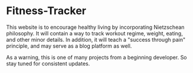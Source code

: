 # Fitness-Tracker
This website is to encourage healthy living by incorporating Nietzschean philosophy. It will contain a way to track workout
regime, weight, eating, and other minor details. In addition, it will teach a "success through pain" principle, and may serve 
as a blog platform as well. 

As a warning, this is one of many projects from a beginning developer. So stay tuned for consistent updates.

